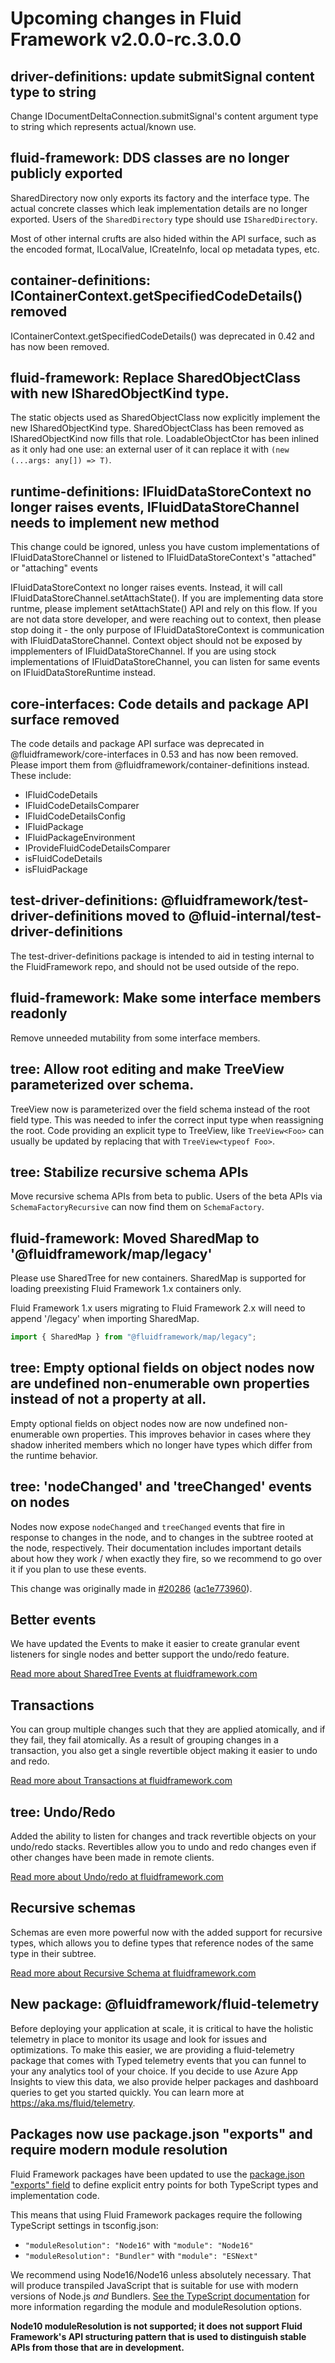 <!-- THIS IS AN AUTOGENERATED FILE. DO NOT EDIT THIS FILE DIRECTLY. -->

# Upcoming changes in Fluid Framework v2.0.0-rc.3.0.0

## driver-definitions: update submitSignal content type to string

Change IDocumentDeltaConnection.submitSignal's content argument type to string which represents actual/known use.

## fluid-framework: DDS classes are no longer publicly exported

SharedDirectory now only exports its factory and the interface type. The actual concrete classes which leak implementation details are no longer exported. Users of the `SharedDirectory` type should use `ISharedDirectory`.

Most of other internal crufts are also hided within the API surface, such as the encoded format, ILocalValue, ICreateInfo, local op metadata types, etc.

## container-definitions: IContainerContext.getSpecifiedCodeDetails() removed

IContainerContext.getSpecifiedCodeDetails() was deprecated in 0.42 and has now been removed.

## fluid-framework: Replace SharedObjectClass with new ISharedObjectKind type.

The static objects used as SharedObjectClass now explicitly implement the new ISharedObjectKind type. SharedObjectClass has been removed as ISharedObjectKind now fills that role. LoadableObjectCtor has been inlined as it only had one use: an external user of it can replace it with `(new (...args: any[]) => T)`.

## runtime-definitions: IFluidDataStoreContext no longer raises events, IFluidDataStoreChannel needs to implement new method

This change could be ignored, unless you have custom implementations of IFluidDataStoreChannel or listened to IFluidDataStoreContext's "attached" or "attaching" events

IFluidDataStoreContext no longer raises events. Instead, it will call IFluidDataStoreChannel.setAttachState(). If you are implementing data store runtme, please implement setAttachState() API and rely on this flow. If you are not data store developer, and were reaching out to context, then please stop doing it - the only purpose of IFluidDataStoreContext is communication with IFluidDataStoreChannel. Context object should not be exposed by impplementers of IFluidDataStoreChannel. If you are using stock implementations of IFluidDataStoreChannel, you can listen for same events on IFluidDataStoreRuntime instead.

## core-interfaces: Code details and package API surface removed

The code details and package API surface was deprecated in @fluidframework/core-interfaces in 0.53 and has now been removed. Please import them from @fluidframework/container-definitions instead. These include:

- IFluidCodeDetails
- IFluidCodeDetailsComparer
- IFluidCodeDetailsConfig
- IFluidPackage
- IFluidPackageEnvironment
- IProvideFluidCodeDetailsComparer
- isFluidCodeDetails
- isFluidPackage

## test-driver-definitions: @fluidframework/test-driver-definitions moved to @fluid-internal/test-driver-definitions

The test-driver-definitions package is intended to aid in testing internal to the FluidFramework repo, and should not be used outside of the repo.

## fluid-framework: Make some interface members readonly

Remove unneeded mutability from some interface members.

## tree: Allow root editing and make TreeView parameterized over schema.

TreeView now is parameterized over the field schema instead of the root field type. This was needed to infer the correct input type when reassigning the root. Code providing an explicit type to TreeView, like `TreeView<Foo>` can usually be updated by replacing that with `TreeView<typeof Foo>`.

## tree: Stabilize recursive schema APIs

Move recursive schema APIs from beta to public. Users of the beta APIs via `SchemaFactoryRecursive` can now find them on `SchemaFactory`.

## fluid-framework: Moved SharedMap to '@fluidframework/map/legacy'

Please use SharedTree for new containers. SharedMap is supported for loading preexisting Fluid Framework 1.x containers only.

Fluid Framework 1.x users migrating to Fluid Framework 2.x will need to append '/legacy' when importing SharedMap.

```ts
import { SharedMap } from "@fluidframework/map/legacy";
```

## tree: Empty optional fields on object nodes now are undefined non-enumerable own properties instead of not a property at all.

Empty optional fields on object nodes now are now undefined non-enumerable own properties. This improves behavior in cases where they shadow inherited members which no longer have types which differ from the runtime behavior.

## tree: 'nodeChanged' and 'treeChanged' events on nodes

Nodes now expose `nodeChanged` and `treeChanged` events that fire in response to changes in the node, and to changes in the subtree rooted at the node, respectively. Their documentation includes important details about how they work / when exactly they fire, so we recommend to go over it if you plan to use these events.

This change was originally made in [#20286](https://github.com/microsoft/FluidFramework/pull/20286) ([ac1e773960](https://github.com/microsoft/FluidFramework/commit/ac1e7739607551abb0dae7fa74dda56aec94b609)).

## Better events

We have updated the Events to make it easier to create granular event listeners for single nodes and better support the undo/redo feature.

[Read more about SharedTree Events at fluidframework.com](https://fluidframework.com/docs/data-structures/tree/#event-handling)

## Transactions

You can group multiple changes such that they are applied atomically, and if they fail, they fail atomically. As a result of grouping changes in a transaction, you also get a single revertible object making it easier to undo and redo.

[Read more about Transactions at fluidframework.com](https://fluidframework.com/docs/data-structures/tree/#transactions)

## tree: Undo/Redo

Added the ability to listen for changes and track revertible objects on your undo/redo stacks. Revertibles allow you to undo and redo changes even if other changes have been made in remote clients.

[Read more about Undo/redo at fluidframework.com](https://fluidframework.com/docs/data-structures/tree/#undoredo-support)

## Recursive schemas

Schemas are even more powerful now with the added support for recursive types, which allows you to define types that reference nodes of the same type in their subtree.

[Read more about Recursive Schema at fluidframework.com](https://fluidframework.com/docs/data-structures/tree/#recursive-schema)

## New package: @fluidframework/fluid-telemetry

Before deploying your application at scale, it is critical to have the holistic telemetry in place to monitor its usage and look for issues and optimizations. To make this easier, we are providing a fluid-telemetry package that comes with Typed telemetry events that you can funnel to your any analytics tool of your choice. If you decide to use Azure App Insights to view this data, we also provide helper packages and dashboard queries to get you started quickly. You can learn more at <https://aka.ms/fluid/telemetry>.

## Packages now use package.json "exports" and require modern module resolution

Fluid Framework packages have been updated to use the [package.json "exports" field](https://nodejs.org/docs/latest-v18.x/api/packages.html#exports) to define explicit entry points for both TypeScript types and implementation code.

This means that using Fluid Framework packages require the following TypeScript settings in tsconfig.json:

- `"moduleResolution": "Node16"` with `"module": "Node16"`
- `"moduleResolution": "Bundler"` with `"module": "ESNext"`

We recommend using Node16/Node16 unless absolutely necessary. That will produce transpiled JavaScript that is suitable for use with modern versions of Node.js _and_ Bundlers. [See the TypeScript documentation](https://www.typescriptlang.org/tsconfig#moduleResolution) for more information regarding the module and moduleResolution options.

**Node10 moduleResolution is not supported; it does not support Fluid Framework's API structuring pattern that is used to distinguish stable APIs from those that are in development.**
